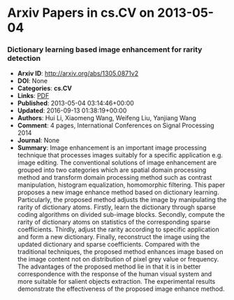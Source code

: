 # Arxiv Papers in cs.CV on 2013-05-04
### Dictionary learning based image enhancement for rarity detection
- **Arxiv ID**: http://arxiv.org/abs/1305.0871v2
- **DOI**: None
- **Categories**: **cs.CV**
- **Links**: [PDF](http://arxiv.org/pdf/1305.0871v2)
- **Published**: 2013-05-04 03:14:46+00:00
- **Updated**: 2016-09-13 01:38:19+00:00
- **Authors**: Hui Li, Xiaomeng Wang, Weifeng Liu, Yanjiang Wang
- **Comment**: 4 pages, International Conferences on Signal Processing 2014
- **Journal**: None
- **Summary**: Image enhancement is an important image processing technique that processes images suitably for a specific application e.g. image editing. The conventional solutions of image enhancement are grouped into two categories which are spatial domain processing method and transform domain processing method such as contrast manipulation, histogram equalization, homomorphic filtering. This paper proposes a new image enhance method based on dictionary learning. Particularly, the proposed method adjusts the image by manipulating the rarity of dictionary atoms. Firstly, learn the dictionary through sparse coding algorithms on divided sub-image blocks. Secondly, compute the rarity of dictionary atoms on statistics of the corresponding sparse coefficients. Thirdly, adjust the rarity according to specific application and form a new dictionary. Finally, reconstruct the image using the updated dictionary and sparse coefficients. Compared with the traditional techniques, the proposed method enhances image based on the image content not on distribution of pixel grey value or frequency. The advantages of the proposed method lie in that it is in better correspondence with the response of the human visual system and more suitable for salient objects extraction. The experimental results demonstrate the effectiveness of the proposed image enhance method.



